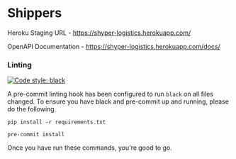 # Shippers

Heroku Staging URL - https://shyper-logistics.herokuapp.com/

OpenAPI Documentation - https://shyper-logistics.herokuapp.com/docs/

### Linting

[![Code style: black](https://img.shields.io/badge/code%20style-black-000000.svg)](https://github.com/psf/black)

A pre-commit linting hook has been configured to run `black` on all files changed. To ensure you have black and pre-commit
up and running, please do the following.

`pip install -r requirements.txt`

`pre-commit install`

Once you have run these commands, you're good to go.
